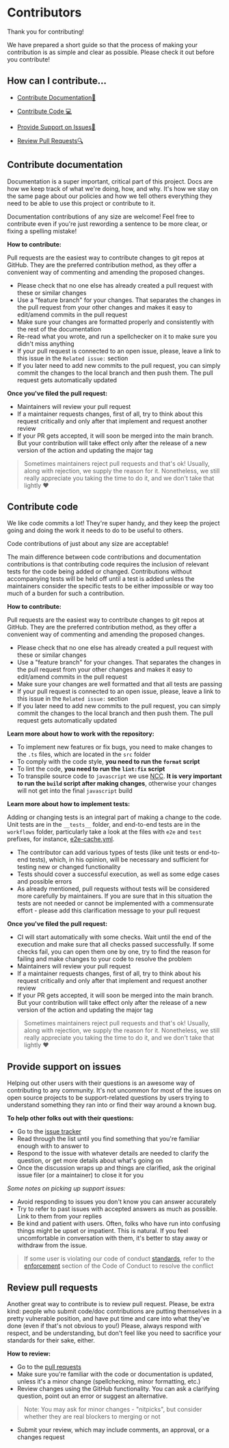 # Contributors

Thank you for contributing!

We have prepared a short guide so that the process of making your contribution is as simple and clear as possible. Please check it out before you contribute!

## How can I contribute...

* [Contribute Documentation:green_book:](#contribute-documentation)

* [Contribute Code :computer:](#contribute-code)

* [Provide Support on Issues:pencil:](#provide-support-on-issues)

* [Review Pull Requests:mag:](#review-pull-requests)

## Contribute documentation

Documentation is a super important, critical part of this project. Docs are how we keep track of what we're doing, how, and why. It's how we stay on the same page about our policies and how we tell others everything they need to be able to use this project or contribute to it. 

Documentation contributions of any size are welcome! Feel free to contribute even if you're just rewording a sentence to be more clear, or fixing a spelling mistake!

**How to contribute:**

Pull requests are the easiest way to contribute changes to git repos at GitHub. They are the preferred contribution method, as they offer a convenient way of commenting and amending the proposed changes.

- Please check that no one else has already created a pull request with these or similar changes
- Use a "feature branch" for your changes. That separates the changes in the pull request from your other changes and makes it easy to edit/amend commits in the pull request 
- Make sure your changes are formatted properly and consistently with the rest of the documentation
- Re-read what you wrote, and run a spellchecker on it to make sure you didn't miss anything
- If your pull request is connected to an open issue, please, leave a link to this issue in the `Related issue:` section
- If you later need to add new commits to the pull request, you can simply commit the changes to the local branch and then push them. The pull request gets automatically updated

**Once you've filed the pull request:**

- Maintainers will review your pull request
- If a maintainer requests changes, first of all, try to think about this request critically and only after that implement and request another review
- If your PR gets accepted, it will soon be merged into the main branch. But your contribution will take effect only after the release of a new version of the action and updating the major tag
> Sometimes maintainers reject pull requests and that's ok! Usually, along with rejection, we supply the reason for it. Nonetheless, we still really appreciate you taking the time to do it, and we don't take that lightly :heart:

## Contribute code

We like code commits a lot! They're super handy, and they keep the project going and doing the work it needs to do to be useful to others.

Code contributions of just about any size are acceptable!

The main difference between code contributions and documentation contributions is that contributing code requires the inclusion of relevant tests for the code being added or changed. Contributions without accompanying tests will be held off until a test is added unless the maintainers consider the specific tests to be either impossible or way too much of a burden for such a contribution.

**How to contribute:**

Pull requests are the easiest way to contribute changes to git repos at GitHub. They are the preferred contribution method, as they offer a convenient way of commenting and amending the proposed changes.

- Please check that no one else has already created a pull request with these or similar changes
- Use a "feature branch" for your changes. That separates the changes in the pull request from your other changes and makes it easy to edit/amend commits in the pull request
- Make sure your changes are well formatted and that all tests are passing
- If your pull request is connected to an open issue, please, leave a link to this issue in the `Related issue:` section
- If you later need to add new commits to the pull request, you can simply commit the changes to the local branch and then push them. The pull request gets automatically updated

**Learn more about how to work with the repository:**

- To implement new features or fix bugs, you need to make changes to the `.ts` files, which are located in the `src` folder
- To comply with the code style, **you need to run the `format` script**
- To lint the code, **you need to run the `lint:fix` script**
- To transpile source code to `javascript` we use [NCC](https://github.com/vercel/ncc). **It is very important to run the `build` script after making changes**, otherwise your changes will not get into the final `javascript` build

**Learn more about how to implement tests:**

Adding or changing tests is an integral part of making a change to the code. 
Unit tests are in the `__tests__` folder, and end-to-end tests are in the `workflows` folder, particularly take a look at the files with `e2e` and `test` prefixes, for instance, [e2e-cache.yml](https://github.com/actions/setup-python/blob/main/.github/workflows/e2e-cache.yml).

- The contributor can add various types of tests (like unit tests or end-to-end tests), which, in his opinion, will be necessary and sufficient for testing new or changed functionality
- Tests should cover a successful execution, as well as some edge cases and possible errors
- As already mentioned, pull requests without tests will be considered more carefully by maintainers. If you are sure that in this situation the tests are not needed or cannot be implemented with a commensurate effort - please add this clarification message to your pull request

**Once you've filed the pull request:**

- CI will start automatically with some checks. Wait until the end of the execution and make sure that all checks passed successfully. If some checks fail, you can open them one by one, try to find the reason for failing and make changes to your code to resolve the problem
- Maintainers will review your pull request
- If a maintainer requests changes, first of all, try to think about his request critically and only after that implement and request another review
- If your PR gets accepted, it will soon be merged into the main branch. But your contribution will take effect only after the release of a new version of the action and updating the major tag
> Sometimes maintainers reject pull requests and that's ok! Usually, along with rejection, we supply the reason for it. Nonetheless, we still really appreciate you taking the time to do it, and we don't take that lightly :heart:

## Provide support on issues

Helping out other users with their questions is an awesome way of contributing to any community. It's not uncommon for most of the issues on open source projects to be support-related questions by users trying to understand something they ran into or find their way around a known bug.

**To help other folks out with their questions:**

- Go to the [issue tracker](https://github.com/actions/setup-python/issues)
- Read through the list until you find something that you're familiar enough with to answer to
- Respond to the issue with whatever details are needed to clarify the question, or get more details about what's going on
- Once the discussion wraps up and things are clarified, ask the original issue filer (or a maintainer) to close it for you
 
*Some notes on picking up support issues:*

- Avoid responding to issues you don't know you can answer accurately
- Try to refer to past issues with accepted answers as much as possible. Link to them from your replies
- Be kind and patient with users. Often, folks who have run into confusing things might be upset or impatient. This is natural. If you feel uncomfortable in conversation with them, it's better to stay away or withdraw from the issue.

 > If some user is violating our code of conduct [standards](https://github.com/actions/setup-python/blob/main/CODE_OF_CONDUCT.md#our-standards), refer to the [enforcement](https://github.com/actions/setup-python/blob/main/CODE_OF_CONDUCT.md#enforcement) section of the Code of Conduct to resolve the conflict
 

## Review pull requests
 

Another great way to contribute is to review pull request. Please, be extra kind: people who submit code/doc contributions are putting themselves in a pretty vulnerable position, and have put time and care into what they've done (even if that's not obvious to you!) Please, always respond with respect, and be understanding, but don't feel like you need to sacrifice your standards for their sake, either.
 
**How to review:**

- Go to the [pull requests](https://github.com/actions/setup-python/pulls)
- Make sure you're familiar with the code or documentation is updated, unless it's a minor change (spellchecking, minor formatting, etc.)
- Review changes using the GitHub functionality. You can ask a clarifying question, point out an error or suggest an alternative. 
> Note: You may ask for minor changes - "nitpicks", but consider whether they are real blockers to merging or not
- Submit your review, which may include comments, an approval, or a changes request